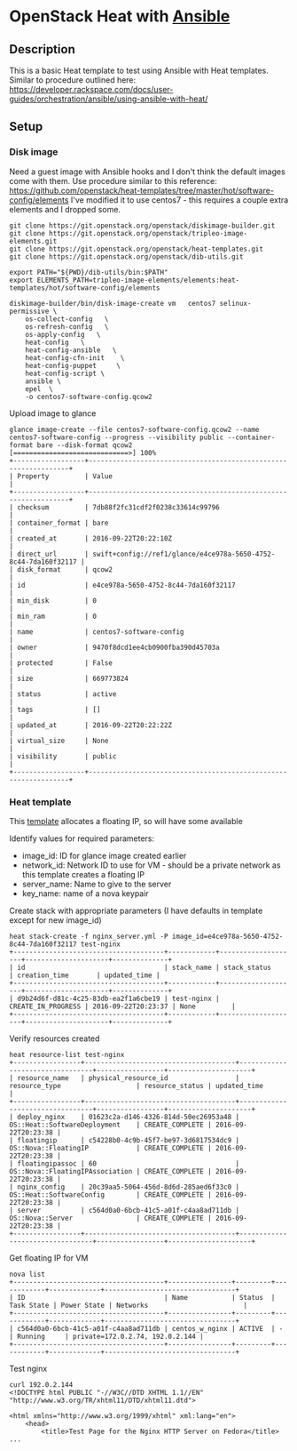 # OpenStack Heat with [Ansible](https://www.ansible.com/)

## Description

This is a basic Heat template to test using Ansible 
with Heat templates.  Similar to procedure outlined here:
https://developer.rackspace.com/docs/user-guides/orchestration/ansible/using-ansible-with-heat/


## Setup

### Disk image

Need a guest image with Ansible hooks and I don't think the default 
images come with them.  Use procedure similar to this reference:
 https://github.com/openstack/heat-templates/tree/master/hot/software-config/elements
I've modified it to use centos7 - this requires a couple extra elements and I dropped some.

```
git clone https://git.openstack.org/openstack/diskimage-builder.git
git clone https://git.openstack.org/openstack/tripleo-image-elements.git
git clone https://git.openstack.org/openstack/heat-templates.git
git clone https://git.openstack.org/openstack/dib-utils.git

export PATH="${PWD}/dib-utils/bin:$PATH"
export ELEMENTS_PATH=tripleo-image-elements/elements:heat-templates/hot/software-config/elements

diskimage-builder/bin/disk-image-create vm   centos7 selinux-permissive \
    os-collect-config   \
    os-refresh-config   \
    os-apply-config   \
    heat-config   \
    heat-config-ansible   \
    heat-config-cfn-init    \
    heat-config-puppet     \
    heat-config-script \
    ansible \
    epel  \
    -o centos7-software-config.qcow2
```
Upload image to glance
```
glance image-create --file centos7-software-config.qcow2 --name centos7-software-config --progress --visibility public --container-format bare --disk-format qcow2
[=============================>] 100%
+------------------+-----------------------------------------------------------------+
| Property         | Value                                                           |
+------------------+-----------------------------------------------------------------+
| checksum         | 7db88f2fc31cdf2f0238c33614c99796                                |
| container_format | bare                                                            |
| created_at       | 2016-09-22T20:22:10Z                                            |
| direct_url       | swift+config://ref1/glance/e4ce978a-5650-4752-8c44-7da160f32117 |
| disk_format      | qcow2                                                           |
| id               | e4ce978a-5650-4752-8c44-7da160f32117                            |
| min_disk         | 0                                                               |
| min_ram          | 0                                                               |
| name             | centos7-software-config                                         |
| owner            | 9470f8dcd1ee4cb0900fba390d45703a                                |
| protected        | False                                                           |
| size             | 669773824                                                       |
| status           | active                                                          |
| tags             | []                                                              |
| updated_at       | 2016-09-22T20:22:22Z                                            |
| virtual_size     | None                                                            |
| visibility       | public                                                          |
+------------------+-----------------------------------------------------------------+
```

### Heat template

This [template](nginx_server.md) allocates a floating IP, so will have some available

Identify values for required parameters:

- image_id: ID for glance image created earlier
- network_id: Network ID to use for VM - should be a private network as this template creates a floating IP
- server_name: Name to give to the server
- key_name: name of a nova keypair
  
Create stack with appropriate parameters (I have defaults in template except for new image_id)
```
heat stack-create -f nginx_server.yml -P image_id=e4ce978a-5650-4752-8c44-7da160f32117 test-nginx
+--------------------------------------+------------+--------------------+---------------------+--------------+
| id                                   | stack_name | stack_status       | creation_time       | updated_time |
+--------------------------------------+------------+--------------------+---------------------+--------------+
| d9b24d6f-d81c-4c25-83db-ea2f1a6cbe19 | test-nginx | CREATE_IN_PROGRESS | 2016-09-22T20:23:37 | None         |
+--------------------------------------+------------+--------------------+---------------------+--------------+
```
Verify resources created

```
heat resource-list test-nginx 
+-----------------+--------------------------------------+---------------------------------+-----------------+---------------------+
| resource_name   | physical_resource_id                 | resource_type                   | resource_status | updated_time        |
+-----------------+--------------------------------------+---------------------------------+-----------------+---------------------+
| deploy_nginx    | 01623c2a-d146-4326-814d-50ec26953a48 | OS::Heat::SoftwareDeployment    | CREATE_COMPLETE | 2016-09-22T20:23:38 |
| floatingip      | c54228b0-4c9b-45f7-be97-3d6817534dc9 | OS::Nova::FloatingIP            | CREATE_COMPLETE | 2016-09-22T20:23:38 |
| floatingipassoc | 60                                   | OS::Nova::FloatingIPAssociation | CREATE_COMPLETE | 2016-09-22T20:23:38 |
| nginx_config    | 20c39aa5-5064-456d-8d6d-285aed6f33c0 | OS::Heat::SoftwareConfig        | CREATE_COMPLETE | 2016-09-22T20:23:38 |
| server          | c564d0a0-6bcb-41c5-a01f-c4aa8ad711db | OS::Nova::Server                | CREATE_COMPLETE | 2016-09-22T20:23:38 |
+-----------------+--------------------------------------+---------------------------------+-----------------+---------------------+
```
Get floating IP for VM
```
nova list
+--------------------------------------+----------------+---------+------------+-------------+---------------------------------+
| ID                                   | Name           | Status  | Task State | Power State | Networks                        |
+--------------------------------------+----------------+---------+------------+-------------+---------------------------------+
| c564d0a0-6bcb-41c5-a01f-c4aa8ad711db | centos_w_nginx | ACTIVE  | -          | Running     | private=172.0.2.74, 192.0.2.144 |
+--------------------------------------+----------------+---------+------------+-------------+---------------------------------+
```
Test nginx

```
curl 192.0.2.144
<!DOCTYPE html PUBLIC "-//W3C//DTD XHTML 1.1//EN" "http://www.w3.org/TR/xhtml11/DTD/xhtml11.dtd">

<html xmlns="http://www.w3.org/1999/xhtml" xml:lang="en">
    <head>
        <title>Test Page for the Nginx HTTP Server on Fedora</title>
...
```